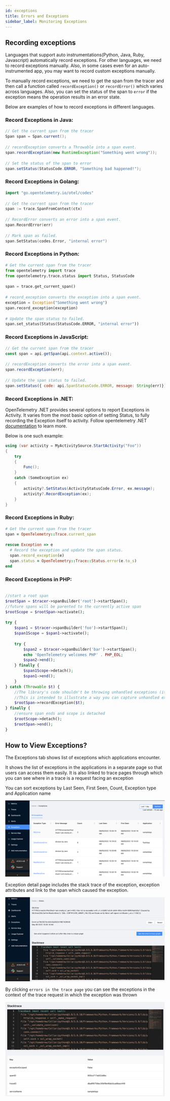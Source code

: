 ```yaml
---
id: exceptions
title: Errors and Exceptions 
sidebar_label: Monitoring Exceptions
---
```

## Recording exceptions

Languages that support auto instrumentations(Python, Java, Ruby, Javascript) automatically record exceptions. For other languages, we need to record exceptions manually. Also, in some cases even for an auto-instrumented app, you may want to record custom exceptions manually.

To manually record exceptions, we need to get the span from the tracer and then call a function called `recordException()` or `recordError()` which varies across languages. Also, you can set the status of the span to `error` if the exception means the operation results in an error state.

Below are examples of how to record exceptions in different languages.

### Record Exceptions in Java:

```java
// Get the current span from the tracer
Span span = Span.current();

// recordException converts a Throwable into a span event.
span.recordException(new RuntimeException("Something went wrong"));

// Set the status of the span to error
span.setStatus(StatusCode.ERROR, "Something bad happened!");
```

### Record Exceptions in Golang:

```go
import "go.opentelemetry.io/otel/codes"

// Get the current span from the tracer
span := trace.SpanFromContext(ctx)

// RecordError converts an error into a span event.
span.RecordError(err)

// Mark span as failed.
span.SetStatus(codes.Error, "internal error")
```

### Record Exceptions in Python:

```python
# Get the current span from the tracer
from opentelemetry import trace
from opentelemetry.trace.status import Status, StatusCode

span = trace.get_current_span()

# record_exception converts the exception into a span event. 
exception = Exception("Something went wrong")
span.record_exception(exception)

# Update the span status to failed.
span.set_status(Status(StatusCode.ERROR, "internal error"))
```

### Record Exceptions in JavaScript:

```javascript
// Get the current span from the tracer
const span = api.getSpan(api.context.active());

// recordException converts the error into a span event. 
span.recordException(err);

// Update the span status to failed.
span.setStatus({ code: api.SpanStatusCode.ERROR, message: String(err)});
```

### Record Exceptions in .NET:

OpenTelemetry .NET provides several options to report Exceptions in Activity. It varies from the most basic option of setting Status, to fully recording the Exception itself to activity. Follow opentelemetry .NET [documentation](https://github.com/open-telemetry/opentelemetry-dotnet/blob/main/docs/trace/reporting-exceptions/README.md) to learn more.

Below is one such example:

```csharp
using (var activity = MyActivitySource.StartActivity("Foo"))
{
    try
    {
        Func();
    }
    catch (SomeException ex)
    {
        activity?.SetStatus(ActivityStatusCode.Error, ex.message);
        activity?.RecordException(ex);
    }
}
```

### Record Exceptions in Ruby:

```ruby
# Get the current span from the tracer
span = OpenTelemetry::Trace.current_span

rescue Exception => e
  # Record the exception and update the span status.
  span.record_exception(e)
  span.status = OpenTelemetry::Trace::Status.error(e.to_s)
end
```

### Record Exceptions in PHP:

```php

//start a root span
$rootSpan = $tracer->spanBuilder('root')->startSpan();
//future spans will be parented to the currently active span
$rootScope = $rootSpan->activate();

try {
    $span1 = $tracer->spanBuilder('foo')->startSpan();
    $span1Scope = $span1->activate();

    try {
        $span2 = $tracer->spanBuilder('bar')->startSpan();
        echo 'OpenTelemetry welcomes PHP' . PHP_EOL;
        $span2->end();
    } finally {
        $span1Scope->detach();
        $span1->end();
    }
} catch (Throwable $t) {
    //The library's code shouldn't be throwing unhandled exceptions (it should emit any errors via diagnostic events)
    //This is intended to illustrate a way you can capture unhandled exceptions coming from your app code
    $rootSpan->recordException($t);
} finally {
    //ensure span ends and scope is detached
    $rootScope->detach();
    $rootSpan->end();
}
```

## How to View Exceptions?
The Exceptions tab shows list of exceptions which applications encounter. 

It shows the list of exceptions in the applications in a separate page so that users can access them easily. It is also linked to trace pages through which you can see where in a trace is a request facing an exception

You can sort exceptions by Last Seen, First Seen, Count, Exception type and Application name

![exception-list](../../static/img/docs/exception-list.png)

Exception detail page includes the stack trace of the exception, exception attributes and link to the span which caused the exception.

![exception-detail-1](../../static/img/docs/exception-detail-1.png)

By clicking `errors in the trace page` you can see the exceptions in the context of the trace request in which the exception was thrown

![exception-detail-2](../../static/img/docs/exception-detail-2.png)
